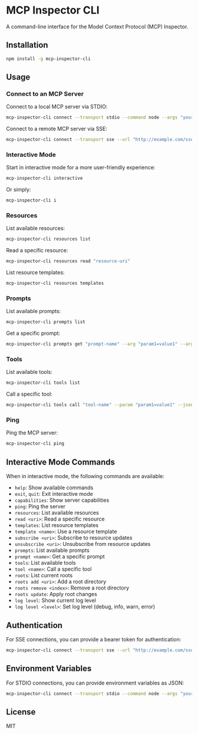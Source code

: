 # MCP Inspector CLI

A command-line interface for the Model Context Protocol (MCP) Inspector.

## Installation

```bash
npm install -g mcp-inspector-cli
```

## Usage

### Connect to an MCP Server

Connect to a local MCP server via STDIO:

```bash
mcp-inspector-cli connect --transport stdio --command node --args "your-server.js"
```

Connect to a remote MCP server via SSE:

```bash
mcp-inspector-cli connect --transport sse --url "http://example.com/sse" --bearer-token "your-token"
```

### Interactive Mode

Start in interactive mode for a more user-friendly experience:

```bash
mcp-inspector-cli interactive
```

Or simply:

```bash
mcp-inspector-cli i
```

### Resources

List available resources:

```bash
mcp-inspector-cli resources list
```

Read a specific resource:

```bash
mcp-inspector-cli resources read "resource-uri"
```

List resource templates:

```bash
mcp-inspector-cli resources templates
```

### Prompts

List available prompts:

```bash
mcp-inspector-cli prompts list
```

Get a specific prompt:

```bash
mcp-inspector-cli prompts get "prompt-name" --arg "param1=value1" --arg "param2=value2"
```

### Tools

List available tools:

```bash
mcp-inspector-cli tools list
```

Call a specific tool:

```bash
mcp-inspector-cli tools call "tool-name" --param "param1=value1" --json-param "param2={'key':'value'}"
```

### Ping

Ping the MCP server:

```bash
mcp-inspector-cli ping
```

## Interactive Mode Commands

When in interactive mode, the following commands are available:

- `help`: Show available commands
- `exit`, `quit`: Exit interactive mode
- `capabilities`: Show server capabilities
- `ping`: Ping the server
- `resources`: List available resources
- `read <uri>`: Read a specific resource
- `templates`: List resource templates
- `template <name>`: Use a resource template
- `subscribe <uri>`: Subscribe to resource updates
- `unsubscribe <uri>`: Unsubscribe from resource updates
- `prompts`: List available prompts
- `prompt <name>`: Get a specific prompt
- `tools`: List available tools
- `tool <name>`: Call a specific tool
- `roots`: List current roots
- `roots add <uri>`: Add a root directory
- `roots remove <index>`: Remove a root directory
- `roots update`: Apply root changes
- `log level`: Show current log level
- `log level <level>`: Set log level (debug, info, warn, error)

## Authentication

For SSE connections, you can provide a bearer token for authentication:

```bash
mcp-inspector-cli connect --transport sse --url "http://example.com/sse" --bearer-token "your-token"
```

## Environment Variables

For STDIO connections, you can provide environment variables as JSON:

```bash
mcp-inspector-cli connect --transport stdio --command node --args "your-server.js" --env '{"VAR1":"value1","VAR2":"value2"}'
```

## License

MIT
